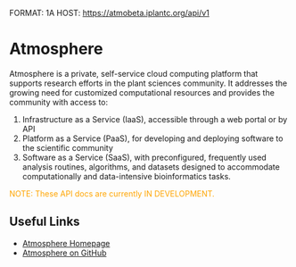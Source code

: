 FORMAT: 1A
HOST: https://atmobeta.iplantc.org/api/v1

# Atmosphere
Atmosphere is a private, self-service cloud computing platform that supports research efforts in the plant sciences
community.  It addresses the growing need for customized computational resources and provides the community with
access to:
  
  1. Infrastructure as a Service (IaaS), accessible through a web portal or by API
  2. Platform as a Service (PaaS), for developing and deploying software to the scientific community
  3. Software as a Service (SaaS), with preconfigured, frequently used analysis routines, algorithms, and
  datasets designed to accommodate computationally and data-intensive bioinformatics tasks.

<span style="color:orange;">NOTE: These API docs are currently IN DEVELOPMENT.</span>
 
## Useful Links

 - [Atmosphere Homepage](http://www.iplantcollaborative.org/ci/atmosphere)
 - [Atmosphere on GitHub](https://github.com/iPlantCollaborativeOpenSource/atmosphere)

